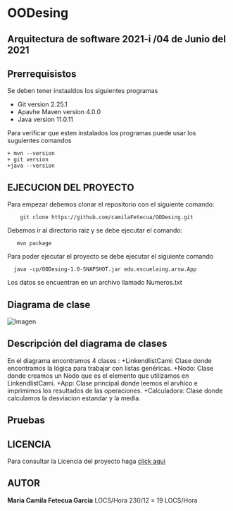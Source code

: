 # OODesing

## Arquitectura de software 2021-i /04 de Junio del 2021

## Prerrequisistos 

Se deben tener instaaldos los siguientes programas
  + Git version 2.25.1
  + Apavhe Maven version 4.0.0
  + Java version 11.0.11
  
 Para verificar que esten instalados los programas puede usar los suguientes comandos
 
    + mvn --version
    + git version
    +java --version
     
     
 ## EJECUCION DEL PROYECTO
 
   Para empezar debemos clonar el repositorio con el siguiente comando:

        git clone https://github.com/camilaFetecua/OODesing.git
 
   Debemos ir al directorio raiz y se debe ejecutar el comando:
 
       mvn package
      
   Para poder ejecutar el proyecto se debe ejecutar el siguiente comando 
   
      java -cp/OODesing-1.0-SNAPSHOT.jar edu.escuelaing.arsw.App
      
   Los datos se encuentran en un archivo llamado Numeros.txt
    
   
  ## Diagrama de clase

  ![Imagen]()



  ## Descripción del diagrama de clases
 
 En el diagrama encontramos 4 clases :
  +LinkendlistCami:  Clase donde encontramos la lógica para trabajar con listas          genéricas. 
  +Nodo: Clase donde creamos un Nodo que es el elemento que utilizamos en LinkendlistCami. 
  +App: Clase principal donde leemos el arvhico e imprimimos los resultados de las operaciones. 
  +Calculadora: Clase donde calculamos la desviacion estandar y la media. 
  

 ## Pruebas 


 ## LICENCIA
  Para consultar la Licencia del proyecto haga [click aqui](https://github.com/camilaFetecua/OODesing/blob/master/LICENSE.md)
  
  
 ## AUTOR
 **Maria Camila Fetecua Garcia** LOCS/Hora 230/12 = 19 LOCS/Hora

